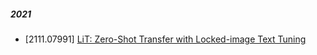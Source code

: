 ##### 2021
- [2111.07991] [LiT: Zero-Shot Transfer with Locked-image Text Tuning](https://arxiv.org/abs/2111.07991)
